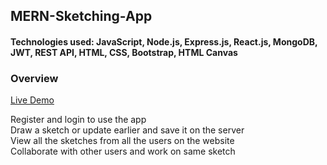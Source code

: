## MERN-Sketching-App

#### Technologies used: JavaScript, Node.js, Express.js, React.js, MongoDB, JWT, REST API, HTML, CSS, Bootstrap, HTML Canvas

### Overview

[Live Demo](https://www.loom.com/share/3d7dd98973144130b69359c4fabd189a)

Register and login to use the app<br/>
Draw a sketch or update earlier and save it on the server<br/>
View all the sketches from all the users on the website<br/>
Collaborate with other users and work on same sketch<br/>
